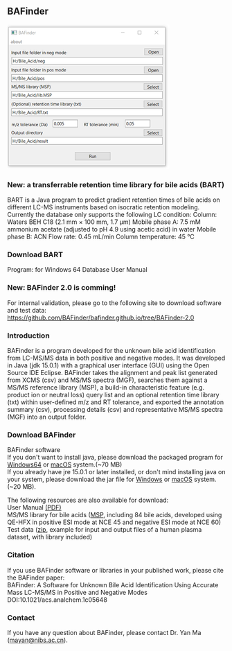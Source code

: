 ## BAFinder

![BAFinder GUI](./doc/assets/BAFinder.png)

### New: a transferrable retention time library for bile acids (BART)
BART is a Java program to predict gradient retention times of bile acids on different LC-MS instruments based on isocratic retention modeling. 
Currently the database only supports the following LC condition:
Column: Waters BEH C18 (2.1 mm × 100 mm, 1.7 µm)
Mobile phase A: 7.5 mM ammonium acetate (adjusted to pH 4.9 using acetic acid) in water
Mobile phase B: ACN
Flow rate: 0.45 mL/min
Column temperature: 45 ℃

### Download BART
Program: for Windows 64
Database
User Manual


### New: BAFinder 2.0 is comming!
For internal validation, please go to the following site to download software and test data:<br> 
https://github.com/BAFinder/bafinder.github.io/tree/BAFinder-2.0 <br> 

### Introduction
BAFinder is a program developed for the unknown bile acid identification from LC-MS/MS data in both positive and negative modes. It was developed in Java (jdk 15.0.1) with a graphical user interface (GUI) using the Open Source IDE Eclipse. BAFinder takes the alignment and peak list generated from XCMS (csv) and MS/MS spectra (MGF), searches them against a MS/MS reference library (MSP), a build-in characteristic feature (e.g. product ion or neutral loss) query list and an optional retention time library (txt) within user-defined m/z and RT tolerance, and exported the annotation summary (csv), processing details (csv) and representative MS/MS spectra (MGF) into an output folder.

### Download BAFinder

BAFinder software<br> 
If you don't want to install java, please download the packaged program for <a href="./software/BAFinder_windows64.zip" download>Windows64</a> or <a href="./software/BAFinder_macosx.zip" download>macOS</a> system.(~70 MB) <br> 
If you already have jre 15.0.1 or later installed, or don't mind installing java on your system, please download the jar file for <a href="./software/BAFinder_win.jar" download>Windows</a> or <a href="./software/BAFinder_macosx.jar" download>macOS</a> system. (~20 MB).

The following resources are also available for download:<br> 
User Manual <a href="./doc/assets/BAFinder User Manual v1.0.pdf" download>(PDF)</a> <br> 
MS/MS library for bile acids (<a href="./data/MSMS_library.msp" download>MSP</a>, including 84 bile acids, developed using QE-HFX in positive ESI mode at NCE 45 and negative ESI mode at NCE 60)<br> 
Test data (<a href="./data/Test data.zip" download>zip</a>, example for input and output files of a human plasma dataset, with library included)

### Citation

If you use BAFinder software or libraries in your published work, please cite the BAFinder paper:<br> 
BAFinder: A Software for Unknown Bile Acid Identification Using Accurate Mass LC-MS/MS in Positive and Negative Modes<br> 
DOI:10.1021/acs.analchem.1c05648

### Contact

If you have any question about BAFinder, please contact Dr. Yan Ma (mayan@nibs.ac.cn).




